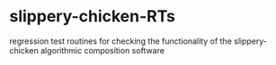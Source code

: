 # slippery-chicken-RTs
regression test routines for checking the functionality of the slippery-chicken algorithmic composition software
